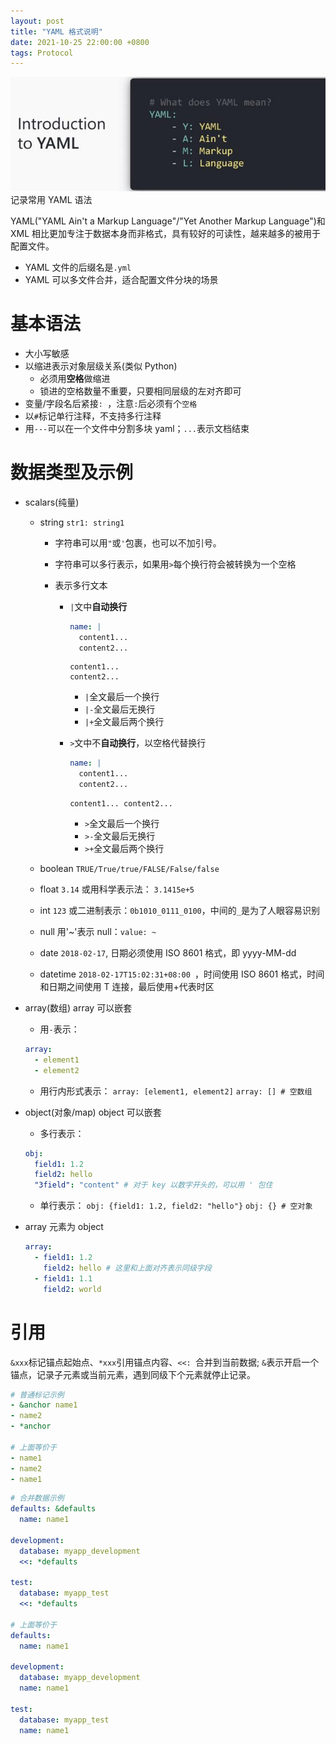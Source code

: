 ```yaml
---
layout: post
title: "YAML 格式说明"
date: 2021-10-25 22:00:00 +0800
tags: Protocol
---
```


![Yaml](/assets/images/2021-10-25-Yaml_1.jpeg)
记录常用 YAML 语法

YAML("YAML Ain't a Markup Language"/"Yet Another Markup Language")和 XML 相比更加专注于数据本身而非格式，具有较好的可读性，越来越多的被用于配置文件。

- YAML 文件的后缀名是`.yml`
- YAML 可以多文件合并，适合配置文件分块的场景

# 基本语法

- 大小写敏感
- 以缩进表示对象层级关系(类似 Python)
  - 必须用**空格**做缩进
  - 锁进的空格数量不重要，只要相同层级的左对齐即可
- 变量/字段名后紧接`: `，注意`:`后必须有个`空格`
- 以`#`标记单行注释，不支持多行注释
- 用`---`可以在一个文件中分割多块 yaml；`...`表示文档结束

# 数据类型及示例

- scalars(纯量)

  - string
    `str1: string1`

    - 字符串可以用`"`或`'`包裹，也可以不加引号。
    - 字符串可以多行表示，如果用`>`每个换行符会被转换为一个空格
    - 表示多行文本

      - `|`文中**自动换行**

        ```yml
        name: |
          content1...
          content2...
        ```

        ```
        content1...
        content2...

        ```

        - `|`全文最后一个换行
        - `|-`全文最后无换行
        - `|+`全文最后两个换行

      - `>`文中不**自动换行**，以空格代替换行

        ```yml
        name: |
          content1...
          content2...
        ```

        ```
        content1... content2...

        ```

        - `>`全文最后一个换行
        - `>-`全文最后无换行
        - `>+`全文最后两个换行

  - boolean
    `TRUE/True/true/FALSE/False/false`
  - float
    `3.14` 或用科学表示法： `3.1415e+5`
  - int
    `123` 或二进制表示：`0b1010_0111_0100`，中间的`_`是为了人眼容易识别
  - null
    用'~'表示 null：`value: ~`
  - date
    `2018-02-17`, 日期必须使用 ISO 8601 格式，即 yyyy-MM-dd
  - datetime
    `2018-02-17T15:02:31+08:00 `，时间使用 ISO 8601 格式，时间和日期之间使用 T 连接，最后使用+代表时区

- array(数组)
  array 可以嵌套
  - 用`-`表示：
  ```yml
  array:
    - element1
    - element2
  ```
  - 用行内形式表示：
    `array: [element1, element2]`
    `array: [] # 空数组`
- object(对象/map)
  object 可以嵌套
  - 多行表示：
  ```yml
  obj:
    field1: 1.2
    field2: hello
    "3field": "content" # 对于 key 以数字开头的，可以用 ' 包住
  ```
  - 单行表示：
    `obj: {field1: 1.2, field2: "hello"}`
    `obj: {} # 空对象`
- array 元素为 object

  ```yml
  array:
    - field1: 1.2
      field2: hello # 这里和上面对齐表示同级字段
    - field1: 1.1
      field2: world
  ```

# 引用

`&xxx`标记锚点起始点、`*xxx`引用锚点内容、`<<: `合并到当前数据;
`&`表示开启一个锚点，记录子元素或当前元素，遇到同级下个元素就停止记录。

```yml
# 普通标记示例
- &anchor name1
- name2
- *anchor

# 上面等价于
- name1
- name2
- name1
```

```yml
# 合并数据示例
defaults: &defaults
  name: name1

development:
  database: myapp_development
  <<: *defaults

test:
  database: myapp_test
  <<: *defaults

# 上面等价于
defaults:
  name: name1

development:
  database: myapp_development
  name: name1

test:
  database: myapp_test
  name: name1
```
